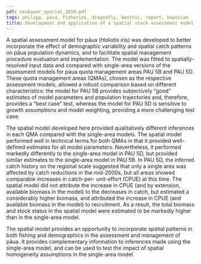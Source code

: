 ```yaml
---
pdf: neubauer_spatial_2019.pdf
tags: philipp, paua, fisheries, dragonfly, benthic, report, bayesian
title: Development and application of a spatial stock assessment model for pāua (Haliotis iris)
---
```

A spatial assessment model for pāua (*Haliotis iris*) was developed to better incorporate the effect of
demographic variability and spatial catch patterns on pāua population dynamics, and to facilitate spatial
management procedure evaluation and implementation. The model was fitted to spatially-resolved input
data and compared with single-area versions of the assessment models for pāua quota management areas
PAU 5B and PAU 5D. These quota management areas (QMAs), chosen as the respective assessment
models, allowed a robust comparison based on different characteristics: the model for PAU 5B provides
subjectively “good” estimates of model parameters and population trajectories and, therefore, provides a
“best case” test, whereas the model for PAU 5D is sensitive to growth assumptions and model weighting,
providing a more challenging test case.

The spatial model developed here provided qualitatively different inferences in each QMA compared
with the single-area models. The spatial model performed well in technical terms for both QMAs in
that it provided well-defined estimates for all model parameters. Nevertheless, it performed markedly
differently to the single-area model in PAU 5D, but provided similar estimates to the single-area model
in PAU 5B. In PAU 5D, the inferred catch history on the regional scale suggested that only a single area
was affected by catch reductions in the mid-2000s, but all areas showed comparable increases in catch-per-
unit-effort (CPUE) at this time. The spatial model did not attribute the increase in CPUE (and by
extension, available biomass in the model) to the decreases in catch, but estimated a considerably higher
biomass, and attributed the increase in CPUE (and available biomass in the model) to recruitment. As a
result, the total biomass and stock status in the spatial model were estimated to be markedly higher than
in the single-area model.

The spatial model provides an opportunity to incorporate spatial patterns in both fishing and demographics
in the assessment and management of pāua. It provides complementary information to inferences
made using the single-area model, and can be used to test the impact of spatial homogeneity assumptions
in the single-area model.
